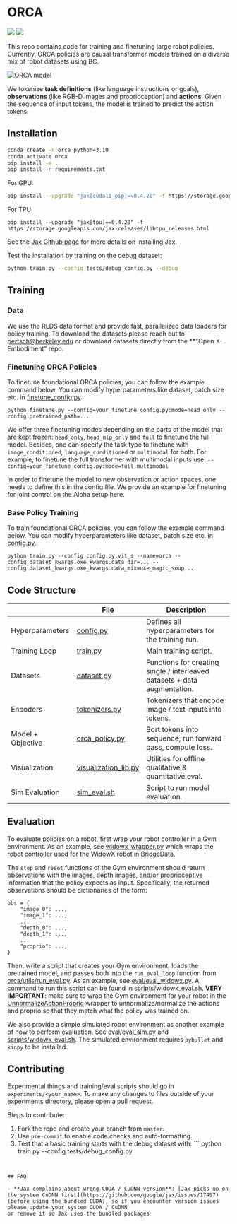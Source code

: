 # ORCA

![](https://github.com/rail-berkeley/orca/workflows/run-debug/badge.svg)
![](https://github.com/rail-berkeley/orca/workflows/pre-commit/badge.svg)

This repo contains code for training and finetuning large robot policies.
Currently, ORCA policies are causal transformer models trained on a diverse mix of robot datasets using BC.

![ORCA model](docs/assets/orca_model.jpeg)

We tokenize **task definitions** (like language instructions or goals), **observations** (like RGB-D images and proprioception)
and **actions**. Given the sequence of input tokens, the model is trained to predict the action tokens.

## Installation
```bash
conda create -n orca python=3.10
conda activate orca
pip install -e .
pip install -r requirements.txt
```
For GPU:
```bash
pip install --upgrade "jax[cuda11_pip]==0.4.20" -f https://storage.googleapis.com/jax-releases/jax_cuda_releases.html
```

For TPU
```
pip install --upgrade "jax[tpu]==0.4.20" -f https://storage.googleapis.com/jax-releases/libtpu_releases.html
```
See the [Jax Github page](https://github.com/google/jax) for more details on installing Jax.

Test the installation by training on the debug dataset:
```bash
python train.py --config tests/debug_config.py --debug
```

## Training

### Data
We use the RLDS data format and provide fast, parallelized data loaders for policy training. To download the datasets
please reach out to [pertsch@berkeley.edu](mailto:pertsch@berkeley.edu) or download datasets directly from the
**"Open X-Embodiment" repo.

### Finetuning ORCA Policies

To finetune foundational ORCA policies, you can follow the example command below. You can modify hyperparameters like dataset, batch size etc. in [finetune_config.py](finetune_config.py).

```
python finetune.py --config=your_finetune_config.py:mode=head_only --config.pretrained_path=...
```
We offer three finetuning modes depending on the parts of the model that are kept frozen: ```head_only```, ```head_mlp_only``` and ```full``` to finetune the full model. Besides, one can specify the task type to finetune with ```image_conditioned```, ```language_conditioned``` or ```multimodal``` for both. For example, to finetune the full transformer with multimodal inputs use:
```--config=your_finetune_config.py:mode=full,multimodal```

In order to finetune the model to new observation or action spaces, one needs to define this in the config file. We provide an example for finetuning for joint control on the Aloha setup here.

### Base Policy Training

To train foundational ORCA policies, you can follow the example command below. You can modify hyperparameters like
dataset, batch size etc. in [config.py](config.py).
```
python train.py --config config.py:vit_s --name=orca --config.dataset_kwargs.oxe_kwargs.data_dir=... --config.dataset_kwargs.oxe_kwargs.data_mix=oxe_magic_soup ...
```


## Code Structure

|  | File                                                    | Description                                                               |
| --- |---------------------------------------------------------|---------------------------------------------------------------------------|
| Hyperparameters | [config.py](config.py)                                  | Defines all hyperparameters for the training run.                         |
| Training Loop | [train.py](train.py)                                    | Main training script.                                                     |
| Datasets | [dataset.py](orca/data/dataset.py)                      | Functions for creating single / interleaved datasets + data augmentation. |
| Encoders | [tokenizers.py](orca/model/components/tokenizers.py)    | Tokenizers that encode image / text inputs into tokens.                   |
| Model + Objective | [orca_policy.py](orca/model/orca_policy.py)             | Sort tokens into sequence, run forward pass, compute loss.                |
| Visualization | [visualization_lib.py](orca/utils/visualization_lib.py) | Utilities for offline qualitative & quantitative eval.                    |
| Sim Evaluation | [sim_eval.sh](orca/scripts/sim_eval.sh) | Script to run model evaluation.                    |

## Evaluation

To evaluate policies on a robot, first wrap your robot controller in a Gym environment. As an example, see
[widowx_wrapper.py](eval/robot_wrappers/widowx_wrapper.py) which wraps the robot controller used for the
WidowX robot in BridgeData.

The `step` and `reset` functions of the Gym environment should return observations with the images, depth images, and/or
proprioceptive information that the policy expects as input. Specifically, the returned observations should be dictionaries
of the form:
```
obs = {
    "image_0": ...,
    "image_1": ...,
    ...
    "depth_0": ...,
    "depth_1": ...,
    ...
    "proprio": ...,
}
```

Then, write a script that creates your Gym environment, loads the pretrained model, and passes both into the
`run_eval_loop` function from [orca/utils/run_eval.py](orca/utils/run_eval.py). As an example, see [eval/eval_widowx.py](eval/eval_widowx.py). A command to run this script can be found in [scripts/widowx_eval.sh](scripts/widowx_eval.sh). **VERY IMPORTANT**: make sure to wrap the Gym environment for your robot in the [UnnormalizeActionProprio](orca/utils/gym_wrappers.py) wrapper to unnormalize/normalize the actions and proprio so that they match what the policy was trained on.

We also provide a simple simulated robot environment as another example of how to perform evaluation. See [eval/eval_sim.py](eval/eval_sim.py) and [scripts/widowx_eval.sh](scripts/widowx_eval.sh). The simulated environment requires `pybullet` and `kinpy` to be installed.

## Contributing
Experimental things and training/eval scripts should go in `experiments/<your_name>`. To make any changes to files outside of your experiments directory, please open a pull request.

Steps to contribute:
1. Fork the repo and create your branch from `master`.
2. Use `pre-commit` to enable code checks and auto-formatting.
3. Test that a basic training starts with the debug dataset with: ```
python train.py --config tests/debug_config.py
```


## FAQ

- **Jax complains about wrong CUDA / CuDNN version**: [Jax picks up on the system CuDNN first](https://github.com/google/jax/issues/17497)
(before using the bundled CUDA), so if you encounter version issues please update your system CUDA / CuDNN
or remove it so Jax uses the bundled packages
